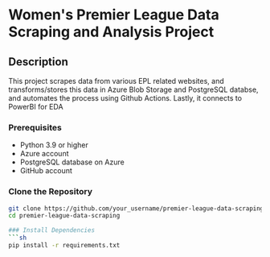 # Women's Premier League Data Scraping and Analysis Project

## Description
This project scrapes data from various EPL related websites, and transforms/stores this data in Azure Blob Storage and PostgreSQL databse, and automates the process using Github Actions. Lastly, it connects to PowerBI for EDA


### Prerequisites
- Python 3.9 or higher
- Azure account
- PostgreSQL database on Azure
- GitHub account

### Clone the Repository
```sh
git clone https://github.com/your_username/premier-league-data-scraping.git
cd premier-league-data-scraping

### Install Dependencies
```sh
pip install -r requirements.txt
